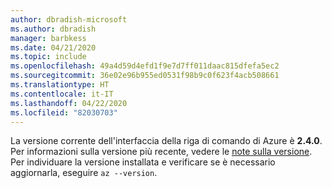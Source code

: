```yaml
---
author: dbradish-microsoft
ms.author: dbradish
manager: barbkess
ms.date: 04/21/2020
ms.topic: include
ms.openlocfilehash: 49a4d59d4efd1f9e7d7ff011daac815dfefa5ec2
ms.sourcegitcommit: 36e02e96b955ed0531f98b9c0f623f4acb508661
ms.translationtype: HT
ms.contentlocale: it-IT
ms.lasthandoff: 04/22/2020
ms.locfileid: "82030703"
---
```

La versione corrente dell'interfaccia della riga di comando di Azure è __2.4.0__. Per informazioni sulla versione più recente, vedere le [note sulla versione](../release-notes-azure-cli.md). Per individuare la versione installata e verificare se è necessario aggiornarla, eseguire `az --version`.
